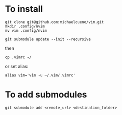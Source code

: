 # To install

```
git clone git@github.com:michaelcueno/vim.git
mkdir .config/nvim
mv vim .config/nvim
```

``` 
git submodule update --init --recursive
```
then 
```
cp .vimrc ~/
```
or set alias: 
```
alias vim='vim -u ~/.vim/.vimrc'
``` 

# To add submodules 

```
git submodule add <remote_url> <destination_folder>
```
